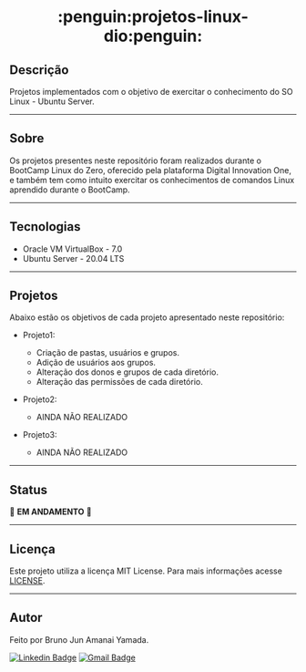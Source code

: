 <h1 align="center">:penguin:projetos-linux-dio:penguin:</h1> 

## Descrição

Projetos implementados com o objetivo de exercitar o conhecimento do SO Linux - Ubuntu Server.

***

## Sobre 

Os projetos presentes neste repositório foram realizados durante o BootCamp Linux do Zero, oferecido pela plataforma Digital Innovation One, e também tem como intuito exercitar os conhecimentos de comandos Linux aprendido durante o BootCamp.

***

## Tecnologias

* Oracle VM VirtualBox - 7.0
* Ubuntu Server - 20.04 LTS

***

## Projetos

Abaixo estão os objetivos de cada projeto apresentado neste repositório:

* Projeto1:
	* Criação de pastas, usuários e grupos.
	* Adição de usuários aos grupos.
	* Alteração dos donos e grupos de cada diretório.
	* Alteração das permissões de cada diretório.

* Projeto2:
	* AINDA NÃO REALIZADO

* Projeto3:
	* AINDA NÃO REALIZADO

***

## Status

:construction_worker: **EM ANDAMENTO** :construction_worker:

***

## Licença

Este projeto utiliza a licença MIT License. Para mais informações acesse <a href="https://github.com/BrunoJun/projetos-linux-dio/blob/main/LICENSE">LICENSE</a>.

***

## Autor

Feito por Bruno Jun Amanai Yamada.

[![Linkedin Badge](https://img.shields.io/badge/-BrunoJun-blue?style=flat-square&logo=Linkedin&logoColor=white&link=https://www.linkedin.com/in/brunojun//)](https://www.linkedin.com/in/brunojun/) [![Gmail Badge](https://img.shields.io/badge/-brunojun7@gmail.com-c14438?style=flat-square&logo=Gmail&logoColor=white&link=mailto:brunojun7@gmail.com)](mailto:brunojun7@gmail.com)
